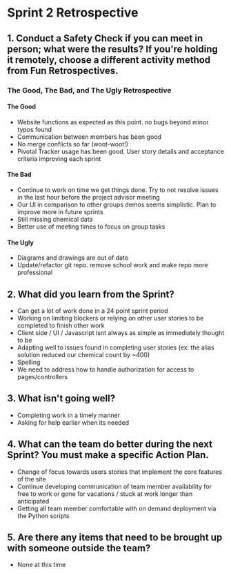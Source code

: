 # Sprint 2 Retrospective

## 1. Conduct a Safety Check if you can meet in person; what were the results? If you're holding it remotely, choose a different activity method from Fun Retrospectives.

### The Good, The Bad, and The Ugly Retrospective
 

#### The Good
- Website functions as expected as this point. no bugs beyond minor typos found
- Communication between members has been good
- No merge conflicts so far (woot-woot!)
- Pivotal Tracker usage has been good. User story details and acceptance criteria improving each sprint

#### The Bad
- Continue to work on time we get things done. Try to not resolve issues in the last hour before the project advisor meeting
- Our UI in comparison to other groups demos seems simplistic. Plan to improve more in future sprints
- Still missing chemical data
- Better use of meeting times to focus on group tasks

#### The Ugly
- Diagrams and drawings are out of date
- Update/refactor git repo. remove school work and make repo more professional 


## 2. What did you learn from the Sprint?
- Can get a lot of work done in a 24 point sprint period
- Working on limiting blockers or relying on other user stories to be completed to finish other work
- Client side / UI / Javascript isnt always as simple as immediately thought to be
- Adapting well to issues found in completing user stories (ex: the alias solution reduced our chemical count by ~400) 
- Spelling
- We need to address how to handle authorization for access to pages/controllers

## 3. What isn't going well?
- Completing work in a timely manner
- Asking for help earlier when its needed

## 4. What can the team do better during the next Sprint? You must make a specific Action Plan.
- Change of focus towards users stories that implement the core features of the site
- Continue developing communication of team member availability for free to work or gone for vacations / stuck at work longer than anticipated
- Getting all team member comfortable with on demand deployment via the Python scripts

## 5. Are there any items that need to be brought up with someone outside the team?
- None at this time

